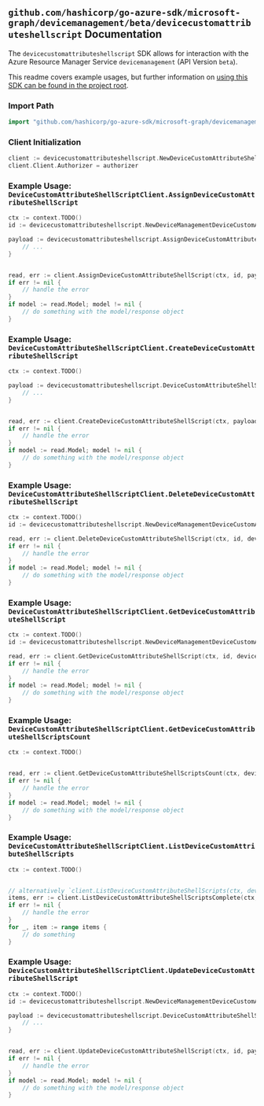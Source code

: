 
## `github.com/hashicorp/go-azure-sdk/microsoft-graph/devicemanagement/beta/devicecustomattributeshellscript` Documentation

The `devicecustomattributeshellscript` SDK allows for interaction with the Azure Resource Manager Service `devicemanagement` (API Version `beta`).

This readme covers example usages, but further information on [using this SDK can be found in the project root](https://github.com/hashicorp/go-azure-sdk/tree/main/docs).

### Import Path

```go
import "github.com/hashicorp/go-azure-sdk/microsoft-graph/devicemanagement/beta/devicecustomattributeshellscript"
```


### Client Initialization

```go
client := devicecustomattributeshellscript.NewDeviceCustomAttributeShellScriptClientWithBaseURI("https://management.azure.com")
client.Client.Authorizer = authorizer
```


### Example Usage: `DeviceCustomAttributeShellScriptClient.AssignDeviceCustomAttributeShellScript`

```go
ctx := context.TODO()
id := devicecustomattributeshellscript.NewDeviceManagementDeviceCustomAttributeShellScriptID("deviceCustomAttributeShellScriptIdValue")

payload := devicecustomattributeshellscript.AssignDeviceCustomAttributeShellScriptRequest{
	// ...
}


read, err := client.AssignDeviceCustomAttributeShellScript(ctx, id, payload)
if err != nil {
	// handle the error
}
if model := read.Model; model != nil {
	// do something with the model/response object
}
```


### Example Usage: `DeviceCustomAttributeShellScriptClient.CreateDeviceCustomAttributeShellScript`

```go
ctx := context.TODO()

payload := devicecustomattributeshellscript.DeviceCustomAttributeShellScript{
	// ...
}


read, err := client.CreateDeviceCustomAttributeShellScript(ctx, payload)
if err != nil {
	// handle the error
}
if model := read.Model; model != nil {
	// do something with the model/response object
}
```


### Example Usage: `DeviceCustomAttributeShellScriptClient.DeleteDeviceCustomAttributeShellScript`

```go
ctx := context.TODO()
id := devicecustomattributeshellscript.NewDeviceManagementDeviceCustomAttributeShellScriptID("deviceCustomAttributeShellScriptIdValue")

read, err := client.DeleteDeviceCustomAttributeShellScript(ctx, id, devicecustomattributeshellscript.DefaultDeleteDeviceCustomAttributeShellScriptOperationOptions())
if err != nil {
	// handle the error
}
if model := read.Model; model != nil {
	// do something with the model/response object
}
```


### Example Usage: `DeviceCustomAttributeShellScriptClient.GetDeviceCustomAttributeShellScript`

```go
ctx := context.TODO()
id := devicecustomattributeshellscript.NewDeviceManagementDeviceCustomAttributeShellScriptID("deviceCustomAttributeShellScriptIdValue")

read, err := client.GetDeviceCustomAttributeShellScript(ctx, id, devicecustomattributeshellscript.DefaultGetDeviceCustomAttributeShellScriptOperationOptions())
if err != nil {
	// handle the error
}
if model := read.Model; model != nil {
	// do something with the model/response object
}
```


### Example Usage: `DeviceCustomAttributeShellScriptClient.GetDeviceCustomAttributeShellScriptsCount`

```go
ctx := context.TODO()


read, err := client.GetDeviceCustomAttributeShellScriptsCount(ctx, devicecustomattributeshellscript.DefaultGetDeviceCustomAttributeShellScriptsCountOperationOptions())
if err != nil {
	// handle the error
}
if model := read.Model; model != nil {
	// do something with the model/response object
}
```


### Example Usage: `DeviceCustomAttributeShellScriptClient.ListDeviceCustomAttributeShellScripts`

```go
ctx := context.TODO()


// alternatively `client.ListDeviceCustomAttributeShellScripts(ctx, devicecustomattributeshellscript.DefaultListDeviceCustomAttributeShellScriptsOperationOptions())` can be used to do batched pagination
items, err := client.ListDeviceCustomAttributeShellScriptsComplete(ctx, devicecustomattributeshellscript.DefaultListDeviceCustomAttributeShellScriptsOperationOptions())
if err != nil {
	// handle the error
}
for _, item := range items {
	// do something
}
```


### Example Usage: `DeviceCustomAttributeShellScriptClient.UpdateDeviceCustomAttributeShellScript`

```go
ctx := context.TODO()
id := devicecustomattributeshellscript.NewDeviceManagementDeviceCustomAttributeShellScriptID("deviceCustomAttributeShellScriptIdValue")

payload := devicecustomattributeshellscript.DeviceCustomAttributeShellScript{
	// ...
}


read, err := client.UpdateDeviceCustomAttributeShellScript(ctx, id, payload)
if err != nil {
	// handle the error
}
if model := read.Model; model != nil {
	// do something with the model/response object
}
```
